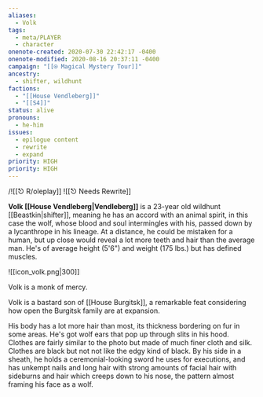 ```yaml
---
aliases:
  - Volk
tags:
  - meta/PLAYER
  - character
onenote-created: 2020-07-30 22:42:17 -0400
onenote-modified: 2020-08-16 20:37:11 -0400
campaign: "[[⍟ Magical Mystery Tour]]"
ancestry:
  - shifter, wildhunt
factions:
  - "[[House Vendleberg]]"
  - "[[S4]]"
status: alive
pronouns:
  - he-him
issues:
  - epilogue content
  - rewrite
  - expand
priority: HIGH
priority: HIGH
---
```

/![[⎋ R/oleplay]]
![[⎋ Needs Rewrite]]

**Volk [[House Vendleberg|Vendleberg]]** is a 23-year old wildhunt [[Beastkin|shifter]], meaning he has an accord with an animal spirit, in this case the wolf, whose blood and soul intermingles with his, passed down by a lycanthrope in his lineage. At a distance, he could be mistaken for a human, but up close would reveal a lot more teeth and hair than the average man. He's of average height (5'6") and weight (175 lbs.) but has defined muscles.

![[icon_volk.png|300]]

Volk is a monk of mercy.

Volk is a bastard son of [[House Burgitsk]], a remarkable feat considering how open the Burgitsk family are at expansion.

His body has a lot more hair than most, its thickness bordering on fur in some areas. He's got wolf ears that pop up through slits in his hood. Clothes are fairly similar to the photo but made of much finer cloth and silk. Clothes are black but not not like the edgy kind of black. By his side in a sheath, he holds a ceremonial-looking sword he uses for executions, and has unkempt nails and long hair with strong amounts of facial hair with sideburns and hair which creeps down to his nose, the pattern almost framing his face as a wolf.
